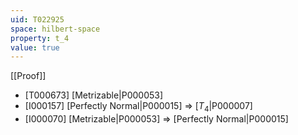 ```yaml
---
uid: T022925
space: hilbert-space
property: t_4
value: true
---
```

[[Proof]]

* [T000673] [Metrizable|P000053]
* [I000157] [Perfectly Normal|P000015] => [$T_4$|P000007]
* [I000070] [Metrizable|P000053] => [Perfectly Normal|P000015]

